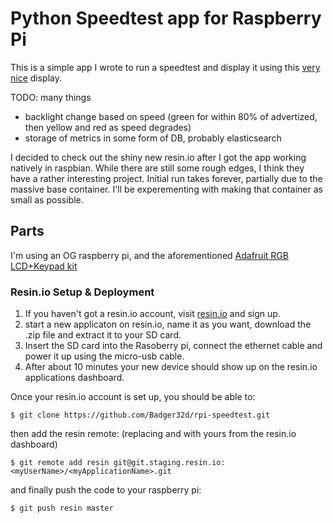 # Python Speedtest app for Raspberry Pi

This is a simple app I wrote to run a speedtest and display it using this [very nice](https://learn.adafruit.com/adafruit-16x2-character-lcd-plus-keypad-for-raspberry-pi) display.

TODO: many things

* backlight change based on speed (green for within 80% of advertized, then yellow and red as speed degrades)
* storage of metrics in some form of DB, probably elasticsearch


I decided to check out the shiny new resin.io after I got the app working natively in raspbian.
While there are still some rough edges, I think they have a rather interesting project. Initial run takes forever,
partially due to the massive base container. I'll be experementing with making that container as small as possible.

## Parts

I'm using an OG raspberry pi, and the aforementioned [Adafruit RGB LCD+Keypad kit](https://www.adafruit.com/product/1109)

### Resin.io Setup & Deployment

1. If you haven't got a resin.io account, visit [resin.io](http://resin.io) and sign up.
1. start a new applicaton on resin.io, name it as you want, download the .zip file and extract it to your SD card.
1. Insert the SD card into the Rasoberry pi, connect the ethernet cable and power it up using the micro-usb cable.
1. After about 10 minutes your new device should show up on the resin.io applications dashboard.


Once your resin.io account is set up, you should be able to:

`$ git clone https://github.com/Badger32d/rpi-speedtest.git`

then add the resin remote: (replacing <myUserName> and <myApplicationName> with yours from the resin.io dashboard)

`$ git remote add resin git@git.staging.resin.io:<myUserName>/<myApplicationName>.git`

and finally push the code to your raspberry pi:

`$ git push resin master`
